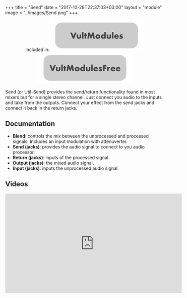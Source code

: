 +++
title = "Send"
date = "2017-10-28T22:37:03+03:00"
layout = "module"
image = "../images/Send.png"
+++

<center>Included in:<img src="../images/VultModulesSticker.svg"> <img src="../images/VultModulesFreeSticker.svg"> </center>


Send (or Util-Send) provides the send/return functionality found in most mixers but for a single stereo channel. Just connect you audio to the inputs and take from the outputs. Connect your effect from the send jacks and connect it back in the return jacks.

## Documentation

- **Blend**: controls the mix between the unprocessed and processed signals. Includes an input modulation with attenuverter.
- **Send (jacks)**: provides the audio signal to connect to you audio processor.
- **Return (jacks)**: inputs of the processed signal.
- **Output (jacks)**: the mixed audio signal.
- **Input (jacks)**: inputs the unprocessed audio signal.

## Videos

<iframe width="560" height="315" src="https://www.youtube.com/embed/0I6dCp8XFl8" frameborder="0" allow="autoplay; encrypted-media" allowfullscreen></iframe>
